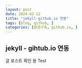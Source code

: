 ```yaml
---
layout: post
date: 2024-02-12
title: "jekyll-github.io 연동"
tags: [blog, github, ]
categories: [환경구축, github.io, ]
---
```




## jekyll - gihtub.io 연동


글 포스트 확인 용 Test


